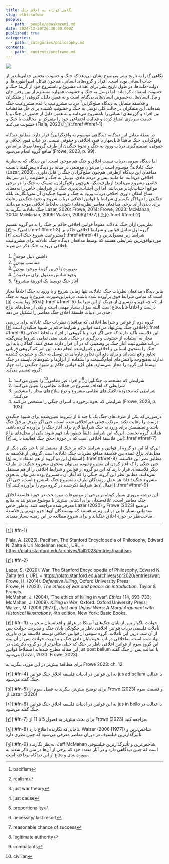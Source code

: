 ```yaml
---
title: نگاهی کوتاه به اخلاق جنگ
slug: ethicsofwar
people:
  - path: _people/abaskazemi.md
date: 2024-12-29T20:30:00.000Z
published: true
categories:
  - path: _categories/philosophy.md
contents:
  - path: _contents/oneframe.md
---
```


![](https://assets.tina.io/b6b0cb5c-4b1b-43f4-9bea-8d6867c09320/Paintings/war-of-the-worlds-1963.jpg)


نگاهی گذرا به تاریخ بشر به‌وضوح نشان می‌دهد که جنگ و خشونت بخشی جدایی‌ناپذیر از حیات انسانی بوده است. افراد و گروه‌های انسانی، هم‌چون قبائل، امپراطوری‌ها، و دولت-ملت‌ها، در طول تاریخ بشر برای اهداف مشروع و نامشروع خود از گزینۀ جنگ و خشونت استفاده کرده‌اند. اما توسل به جنگ و خشونت همواره مستلزم از بین رفتن جان و مال انسان‌ها، به‌خصوص انسان‌های بی‌گناه، است و به همین دلیل، گروهی از متفکران و فلاسفه متمایل به دیدگاه صلح‌گرایی[^1] درباب مشروعیت یا عدم مشروعیت جنگ شده‌اند. این متفکران در حالت کلی توسل به جنگ و خشونتِ کُشنده برای حل مناقشات بین افراد و گروه‌های انسانی را نامشروع می‌دانند و به همین دلیل از حضور در جنگ و یا خدمت سربازی امتناع کرده و فعالیت اجتماعی خود را متمرکز بر مخالفت با جنگ و خشونت می‌کنند (Fiala, 2023).[\[۱\]](#fn-1){:.fnref #fnref-1} 

در نقطۀ مقابلِ این دیدگاه، دیدگاهی موسوم به واقع‌گرایی[^2] قرار دارد. مطابق دیدگاه واقع‌گرایی، جنگ ماهیتاً قابل‌مهار با قیود اخلاقی و حقوقی نیست. در غیاب قیود اخلاقی و حقوقی، تصمیم‌گیری درباب ورود به جنگ و نحوۀ جنگیدن از طرف گروه‌ها صرفاً براساس منافع گروه انجام می‌شود (Frowe, 2023, p. 99). 

اما دیدگاه سومی درباب نسبت اخلاق و جنگ هم موجود است. این دیدگاه که به نظریۀ جنگ عادلانه[^3] موسوم است را می‌توان موضعی در میانۀ دو دیدگاه پیش‌گفته دانست (Lazar, 2020). مدافعان این دیدگاه ازطرفی هم‌چون صلح‌گرایان جنگ را قابل داوری اخلاقی می‌دانند اما مانند بیش‌ترِ مردم عادی، توسل به جنگ و خشونت را در شرایط خاصی مشروع می‌دانند؛ ازطرف‌دیگر، هم‌چون واقع‌گرایان، تمسک به جنگ را در برخی مواقع اجتناب‌ناپذیر می‌دانند، اما این اجتناب‌ناپذیریِ جنگ در شرایطی خاص را به‌معنای امتناع امکان داوری اخلاقی درباب ورود به جنگ و شیوۀ جنگیدن آن نمی‌انگارند، بلکه جنگیدن را تنها اگر یک‌سری شرایط یا قوانین اخلاقی درباب شروع و نحوۀ جنگیدن رعایت شوند، به‌لحاظ اخلاقی موجه می‌دانند (برای دیدن آرای برخی مدافعان معاصر نظریه‌های جنگ عادلانه بنگرید به Lazar, 2020؛ Frowe, 2014؛ Frowe, 2023؛ McMahan, 2004؛ McMahan, 2009؛ Walzer, 2006\\\[1977]).[\[۲\]](#fn-2){:.fnref #fnref-2}

 

نظریه‌پردازان جنگ عادلانه عموماً قوانین اخلاقی حاکم بر جنگ را به دو گروه تقسیم می‌کنند:[\[۳\]](#fn-3){:.fnref #fnref-3} گروه اول شامل قوانین و شرایط اخلاقی حاکم بر مشروعیت شروع جنگ است.[\[۴\]](#fn-4){:.fnref #fnref-4} شرایط زیر معمول‌ترین و موردتوافق‌ترین شرایطی هستند که توسط مدافعان دیدگاه جنگ عادلانه برای مشروعیت اخلاقی ورود به جنگ ذکر می‌شوند: 

1. داشتن دلیل موجه[^4]
2. متناسب بودن[^5]
3. ضرورت/ آخرین گزینۀ موجود بودن[^6]
4. وجود شانس معقول برای موفقیت[^7]
5. آغاز جنگ توسط یک اتوریتۀ مشروع[^8]

بنابر دیدگاه مدافعان نظریات جنگ عادلانه، تنها زمانی شروع و یا ورود به جنگ اخلاقاً مجاز است که تمامی شرایط فوق برآورده شده باشند. درغیراین‌صورت، شروع یا ورود به جنگ اخلاقاً روا نیست.[\[۵\]](#fn-5){:.fnref #fnref-5} این‌که چه فهم و تفسیری از هریک از این شرایط درست و اخلاقاً قابل‌دفاع است البته سؤال بسیار مهمی است و یکی از محل‌های نزاع جدی در ادبیات فلسفۀ اخلاق جنگ معاصر را تشکیل می‌دهد.

 

گروه دوم از قوانین و شرایط اخلاقی که مدافعان نظریات جنگ عادلانه برای بررسی اخلاقی جنگ پیش‌نهاد می‌کنند قوانین و شرایط حاکم بر شیوۀ جنگیدن است.[\[۶\]](#fn-6){:.fnref #fnref-6} این فلاسفه تأکید دارند که حتی اگر فرد و یا گروهی از افراد به‌لحاظ اخلاقی مجاز به استفاده از خشونت و درگیری در جنگ باشند، یعنی تمامی شروط پیش‌گفته درباب مشروعیت آغاز جنگ بر وضعیتی که در آن قرار دارند صدق کنند، کماکان باید این جنگ را به‌نحوی انسانی و اخلاقی و کنترل‌شده انجام دهند. این امر که گروهی قربانی تجاوز واقع شده‌اند و برای دفعِ این تجاوز چاره‌ای جز توسل به جنگ و خشونتِ کُشنده ندارند به‌هیچ‌وجه واکنش‌های لجام‌گسیخته و استفاده از ابزارها و شیوه‌های ناپسند در جنگ توسط این گروه را مجاز نمی‌سازد. هِلِن فْرُو قوانین حاکم بر شیوۀ جنگیدن را به چهار گروه تقسیم می‌کند: 
1. شرایطی که مشخصاتِ جنگ‌آوران[^9] و افراد غیر نظامی[^10] را تعیین می‌کنند؛
2. شرایطی که اهداف مشروع در حملات نظامی را تعیین می‌کنند؛
3. شرایطی که محدودۀ تاکتیک‌های نظامی مشروع و نوع سلاح‌های مجاز را مشخص می‌کنند؛
4. شرایطی که نحوۀ برخورد با اسرای جنگی را مشخص می‌کنند (Frowe, 2023, p. 103). 

درصورتی‌که یکی از طرف‌های جنگ یک یا چند تا از شروط تعیین‌شده برای شیوۀ جنگیدنِ درست را رعایت نکند، مرتکب فعلی غیراخلاقی شده است، حتی اگر طرفِ برحقِّ جنگ باشد و تصمیمش برای ورود به جنگ شرایط لازم برای آغاز جنگ را برآورده کرده باشد. همانند گروه نخست، این‌که این شرایط دقیقاً چطور باید فهم شوند یکی از محل‌های نزاع بین فلاسفۀ اخلاقی است که در حوزۀ اخلاق جنگ فعالیت دارند.[\[۷\]](#fn-7){:.fnref #fnref-7}

این‌که آیا این دو گروه از قوانین و شرایط حاکم بر جنگ از مستقل‌اند یا خیر یکی دیگر از محل‌های نزاع عمده بین فلاسفۀ مدافع نظریات جنگ عادلانه است. گروهی از فلاسفه به استقلال این دو گروه از هم اعتقاد دارند.[\[۸\]](#fn-8){:.fnref #fnref-8} مطابق نظر این فلاسفه، حتی جنگی را که آغاز کردن آن مشروع نبوده می‌توان به‌نحوی مشروع جنگید. در طرف دیگر فلاسفه‌ای قرار دارند که این دو گروه از قوانین و شرایط اخلاقی را از هم مستقل نمی‌دانند. مطابق نظر این گروه، جنگی را که آغاز آن نامشروع بوده نمی‌توان به‌نحوی مشروع جنگید؛ فلذا هر عملِ رزمندگانِ طرفِ نامشروعِ جنگ نامشروع است، حتی اگر اعمال آن‌ها شرایط ذکرشده در گروه دوم را برآورده کنند.[\[۹\]](#fn-9){:.fnref #fnref-9}

 

این نوشته مروری بسیار کوتاه بر برخی از موضوعات موردبحث در حوزۀ فلسفۀ اخلاق جنگ معاصر است. علاقه‌مندان برای آشنایی بیش‌تر با موضوع می‌توانند به منابع معرفی‌شده مراجعه کنند. به‌طور خاص Lazar (2020) و Frowe (2023) دو منبع مقدماتیِ بسیار عالی در این زمینه هستند که نویسندگان آن‌ها جزو مهم‌ترین فلاسفۀ صاحب‌نظر در حوزۀ اخلاق جنگ‌اند و برای شروعِ مطالعه در این زمینه بسیار مفیدند.

---------

[\[۱\]](#fnref-1){:#fn-1}
<p dir = ltr> Fiala, A. (2023). Pacifism, The Stanford Encyclopedia of Philosophy, Edward N. Zalta & Uri Nodelman (eds.), URL = <a href= "https://plato.stanford.edu/archives/fall2023/entries/pacifism">https://plato.stanford.edu/archives/fall2023/entries/pacifism</a>.</p>

[\[۲\]](#fnref-2){:#fn-2}
<p dir = ltr>
Lazar, S. (2020). War, The Stanford Encyclopedia of Philosophy, Edward N. Zalta (ed.), URL = <a href= "https://plato.stanford.edu/archives/spr2020/entries/war">https://plato.stanford.edu/archives/spr2020/entries/war</a>;<br>
Frowe, H. (2014). <i>Defensive Killing</i>, Oxford University Press; <br>
Frowe, H. (2023). <i>The ethics of war and peace: an introduction</i>. Taylor & Francis.<br>
McMahan, J. (2004), ‘The ethics of killing in war’, <i>Ethics</i> 114, 693–733; <br>
McMahan, J. (2009). <i>Killing in War</i>, Oxford: Oxford University Press; <br>
Walzer, M. (2006 [1977]), <i>Just and Unjust Wars: A Moral Argument with Historical Illustrations</i>, 4th edition, New York: Basic Books. </p>
 
[\[۳\]](#fnref-3){:#fn-3} حوادث ناگوار پس از پایان جنگ‌های آمریکا در عراق و افغانستان منجر به تأملات فلسفی درباب قوانین اخلاقی ناظر بر چگونگی پایان جنگ و مدیریت حوادث پس از آن شد. درپی این تأملات، گروه سومی از قوانین اخلاقی توسط فلاسفه برای داوری اخلاقی درباب نحوۀ پایان دادن جنگ و مدیریت حوادث پس از آن پیش‎نهاد شده است. به این گروهِ سوم از قوانین اخلاقی ناظر بر جنگ که خیلی متأخرتر از دو گروه ذکرشده در این مقاله مطرح شده‌اند اصطلاحاً قوانین jus post bellum یا عدالت پس از جنگ گفته می‌شود (Lazar, 2020؛ Frowe, 2023).

 برای مطالعۀ بیش‌تر در این مورد، بنگرید  به Frowe 2023: ch. 12.
 
[\[۴\]](#fnref-4){:#fn-4} به این قوانین در ادبیات فلسفه اخلاق جنگ قوانینِ jus ad bellum یا عدالتِ جنگ گفته می‌شود.

[\[۵\]](#fnref-5){:#fn-5} برای توضیح بیش‌تر، بنگرید به  فصل سوم از Frowe (2023) و قسمت سوم از Lazar (2020)

[\[۶\]](#fnref-6){:#fn-6} به این قوانین در ادبیات فلسفه اخلاق جنگ قوانینِ jus in bello یا عدالت در جنگ گفته می‌شود.

[\[۷\]](#fnref-7){:#fn-7} برای بحث بیش‌تر به فصول 5 تا 11 از Frowe (2023) مراجعه کنید.

[\[۸\]](#fnref-8){:#fn-8} تاجایی‌که نگارنده اطلاع دارد، Walzer (2006 [1977]) شاخص‌ترین و تأثیرگذارترین فیلسوف در دوران معاصر معرفی می‌شود که چنین نظری دارد.

[\[۹\]](#fnref-9){:#fn-9} به‌نظر نگارنده، Jeff McMahan  شاخص‌ترین و تأثیرگذارترین فیلسوفی است که چنین دیدگاهی دارد و در آثار متعدد خود که برخی از آن‌ها در متن ذکر شدند به صورت‌بندی و دفاع از این دیدگاه پرداخته است.

[^1]: pacifism 
[^2]: realism
[^3]: just war theory
[^4]: just cause
[^5]: proportionality
[^6]: necessity/ last resort
[^7]: reasonable chance of success
[^8]: legitimate authority
[^9]: combatants
[^10]: civilian
